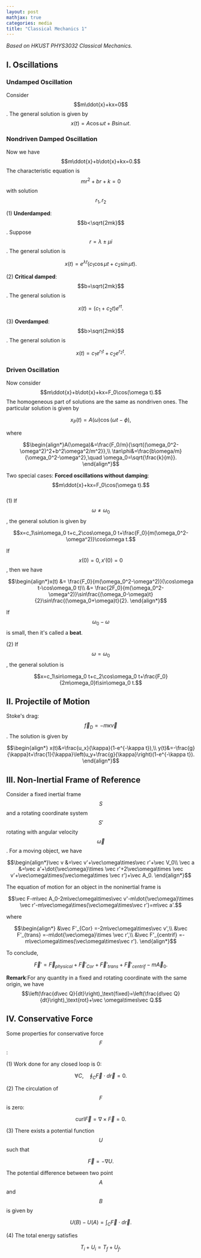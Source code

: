 ```yaml
---
layout: post
mathjax: true
categories: media
title: "Classical Mechanics 1"
---
```

*Based on HKUST PHYS3032 Classical Mechanics.*
## I. Oscillations
### Undamped Oscillation
Consider $$m\ddot{x}+kx=0$$. The general solution is given by 
$$x(t)=A\cos\omega t+B\sin\omega t.$$

### Nondriven Damped Oscillation
Now we have $$m\ddot{x}+b\dot{x}+kx=0.$$ The characteristic equation is $$mr^2+br+k=0$$ with solution $$r_1,r_2$$

(1) **Underdamped**: $$b<\sqrt{2mk}$$. Suppose $$r=\lambda\pm\mu i$$. The general solution is

$$x(t)=e^{\lambda t}(c_1\cos\mu t+c_2\sin\mu t).$$

(2) **Critical damped**: $$b=\sqrt{2mk}$$. The general solution is

$$x(t)=(c_1+c_2t)e^{rt}.$$

(3) **Overdamped**: $$b>\sqrt{2mk}$$. The general solution is

$$x(t)=c_1e^{r_1t}+c_2e^{r_2t}.$$

### Driven Oscillation
Now consider $$m\ddot{x}+b\dot{x}+kx=F_0\cos(\omega t).$$ The homogeneous part of solutions are the same as nondriven ones. The particular solution is given by

$$x_P(t)=A(\omega)\cos(\omega t-\phi),$$

where

$$\begin{align*}A(\omega)&=\frac{F_0/m}{\sqrt{(\omega_0^2-\omega^2)^2+b^2\omega^2/m^2}},\\
\tan\phi&=\frac{b\omega/m}{\omega_0^2-\omega^2},\quad \omega_0=\sqrt{\frac{k}{m}}.
\end{align*}$$

Two special cases:
**Forced oscillations without damping**: $$m\ddot{x}+kx=F_0\cos(\omega t).$$    
(1) If $$\omega\neq\omega_0$$, the general solution is given by

$$x=c_1\sin\omega_0 t+c_2\cos\omega_0 t+\frac{F_0}{m(\omega_0^2-\omega^2)}\cos\omega t.$$

If $$x(0)=0,x'(0)=0$$, then we have

$$\begin{align*}x(t) &= \frac{F_0}{m(\omega_0^2-\omega^2)}(\cos\omega t-\cos\omega_0 t)\\
&= \frac{2F_0}{m(\omega_0^2-\omega^2)}\sin\frac{(\omega_0-\omega)t}{2}\sin\frac{(\omega_0+\omega)t}{2}.
\end{align*}$$

If $$\omega_0-\omega$$ is small, then it's called a **beat**.

(2) If $$\omega=\omega_0$$, the general solution is

$$x=c_1\sin\omega_0 t+c_2\cos\omega_0 t+\frac{F_0}{2m\omega_0}t\sin\omega_0 t.$$

## II. Projectile of Motion
Stoke's drag: $$\vec f_D=-m\kappa\vec v $$. The solution is given by

$$\begin{align*}
x(t)&=\frac{u_x}{\kappa}(1-e^{-\kappa t}),\\
y(t)&=-\frac{g}{\kappa}t+\frac{1}{\kappa}\left(u_y+\frac{g}{\kappa}\right)(1-e^{-\kappa t}).
\end{align*}$$

## III. Non-Inertial Frame of Reference
Consider a fixed inertial frame $$S$$ and a rotating coordinate system $$S'$$ rotating with angular velocity $$\vec\omega$$. For a moving object, we have

$$\begin{align*}\vec v &=\vec v'+\vec\omega\times\vec r'+\vec V_0\\
\vec a &=\vec a'+\dot{\vec\omega}\times \vec r'+2\vec\omega\times \vec v'+\vec\omega\times(\vec\omega\times \vec r')+\vec A_0.
\end{align*}$$

The equation of motion for an object in the noninertial frame is

$$\vec F-m\vec A_0-2m\vec\omega\times\vec v'-m\dot{\vec\omega}\times \vec r'-m\vec\omega\times(\vec\omega\times\vec r')=m\vec a'.$$

where

$$\begin{align*}
&\vec F'_{Cor} =-2m\vec\omega\times\vec v',\\
&\vec F'_{trans} =-m\dot{\vec\omega}\times \vec r',\\
&\vec F'_{centrif} =-m\vec\omega\times(\vec\omega\times\vec r').
\end{align*}$$

To conclude,

$$\vec F'=\vec F_{physical}+\vec F'_{Cor}+\vec F'_{trans}+\vec F'_{centrif}-m\vec A_0.$$

**Remark**:For any quantity in a fixed and rotating coordinate with the same origin, we have
$$\left(\frac{d\vec Q}{dt}\right)_\text{fixed}=\left(\frac{d\vec Q}{dt}\right)_\text{rot}+\vec \omega\times\vec Q.$$
## IV. Conservative Force
Some properties for conservative force $$F$$:

(1) Work done for any closed loop is 0:

$$\forall C,\quad \oint_C \vec F\cdot d\vec r=0.$$

(2) The circulation of $$F$$ is zero:

$$\text{curl}\vec F=\nabla\times\vec F=0.$$

(3) There exists a potential function $$U$$ such that

$$\vec F=-\nabla U.$$

The potential difference between two point $$A$$ and $$B$$ is given by

$$U(B)-U(A)=\int_C \vec F\cdot d\vec r.$$

(4) The total energy satisfies

$$T_i+U_i=T_f+U_f.$$
